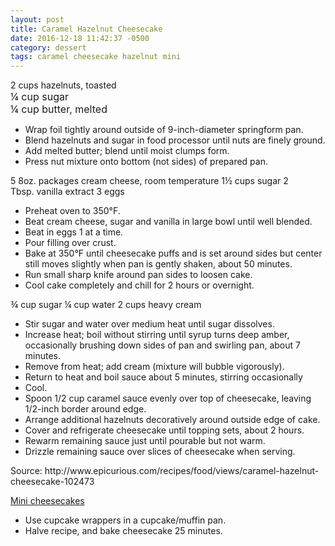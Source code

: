 ```yaml
---
layout: post
title: Caramel Hazelnut Cheesecake
date: 2016-12-18 11:42:37 -0500
category: dessert
tags: caramel cheesecake hazelnut mini
---
```

2 cups hazelnuts, toasted  
<span style="font-size: 1rem;">¼ cup sugar  
</span><span style="font-size: 1rem;">¼ cup butter, melted</span>
<ul>
 	<li>Wrap foil tightly around outside of 9-inch-diameter springform pan.</li>
 	<li>Blend hazelnuts and sugar in food processor until nuts are finely ground.</li>
 	<li>Add melted butter; blend until moist clumps form.</li>
 	<li>Press nut mixture onto bottom (not sides) of prepared pan.</li>
</ul>
5 8oz. packages cream cheese, room temperature  
1½ cups sugar  
2 Tbsp. vanilla extract  
3 eggs  
<ul>
 	<li>Preheat oven to 350°F.</li>
 	<li>Beat cream cheese, sugar and vanilla in large bowl until well blended.</li>
 	<li>Beat in eggs 1 at a time.</li>
 	<li>Pour filling over crust.</li>
 	<li>Bake at 350°F until cheesecake puffs and is set around sides but center still moves slightly when pan is gently shaken, about 50 minutes.</li>
 	<li>Run small sharp knife around pan sides to loosen cake.</li>
 	<li>Cool cake completely and chill for 2 hours or overnight.</li>
</ul>
¾ cup sugar  
¼ cup water  
2 cups heavy cream  
<ul class="preparation-steps">
 	<li class="preparation-step">Stir sugar and water over medium heat until sugar dissolves.</li>
 	<li class="preparation-step">Increase heat; boil without stirring until syrup turns deep amber, occasionally brushing down sides of pan and swirling pan, about 7 minutes.</li>
 	<li class="preparation-step">Remove from heat; add cream (mixture will bubble vigorously).</li>
 	<li class="preparation-step">Return to heat and boil sauce about 5 minutes, stirring occasionally</li>
 	<li class="preparation-step">Cool.</li>
 	<li class="preparation-step">Spoon 1/2 cup caramel sauce evenly over top of cheesecake, leaving 1/2-inch border around edge.</li>
 	<li class="preparation-step">Arrange additional hazelnuts decoratively around outside edge of cake.</li>
 	<li class="preparation-step">Cover and refrigerate cheesecake until topping sets, about 2 hours.</li>
 	<li class="preparation-step">Rewarm remaining sauce just until pourable but not warm.</li>
 	<li class="preparation-step">Drizzle remaining sauce over slices of cheesecake when serving.</li>
</ul>
Source: http://www.epicurious.com/recipes/food/views/caramel-hazelnut-cheesecake-102473  
  
<span style="text-decoration: underline;">Mini cheesecakes</span>
<ul>
 	<li>Use cupcake wrappers in a cupcake/muffin pan.</li>
 	<li>Halve recipe, and bake cheesecake 25 minutes.</li>
</ul>
